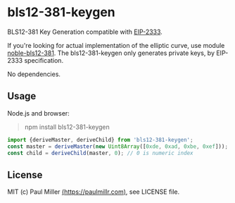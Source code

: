 # bls12-381-keygen

BLS12-381 Key Generation compatible with [EIP-2333](https://eips.ethereum.org/EIPS/eip-2333).

If you're looking for actual implementation of the elliptic curve,
use module [noble-bls12-381](https://github.com/paulmillr/noble-bls12-381).
The bls12-381-keygen only generates private keys, by EIP-2333 specification.

No dependencies.

## Usage

Node.js and browser:

> npm install bls12-381-keygen

```js
import {deriveMaster, deriveChild} from 'bls12-381-keygen';
const master = deriveMaster(new Uint8Array([0xde, 0xad, 0xbe, 0xef]));
const child = deriveChild(master, 0); // 0 is numeric index
```

## License

MIT (c) Paul Miller [(https://paulmillr.com)](https://paulmillr.com), see LICENSE file.
